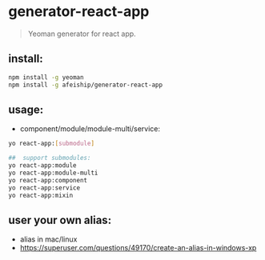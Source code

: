 # generator-react-app 
> Yeoman generator for react app.

## install:
```bash
npm install -g yeoman
npm install -g afeiship/generator-react-app
```

## usage:
+ component/module/module-multi/service:
```bash
yo react-app:[submodule]

##  support submodules:
yo react-app:module
yo react-app:module-multi
yo react-app:component
yo react-app:service
yo react-app:mixin
```

## user your own alias:
+ alias in mac/linux
+ https://superuser.com/questions/49170/create-an-alias-in-windows-xp


